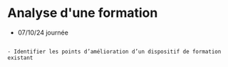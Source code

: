 # Analyse d'une formation

- 07/10/24 journée

```{admonition} Objectif(s) pédagogique(s)

- Identifier les points d’amélioration d’un dispositif de formation existant


```